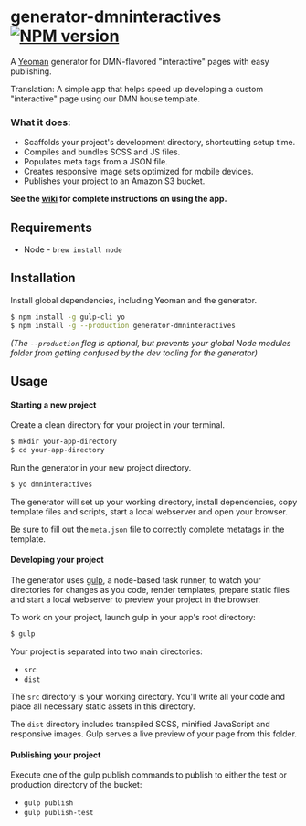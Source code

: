 # generator-dmninteractives [![NPM version][npm-image]][npm-url]

A [Yeoman](http://yeoman.io) generator for DMN-flavored "interactive" pages with easy publishing.

Translation: A simple app that helps speed up developing a custom "interactive" page using our DMN house template.

### What it does:

- Scaffolds your project's development directory, shortcutting setup time.
- Compiles and bundles SCSS and JS files.
- Populates meta tags from a JSON file.
- Creates responsive image sets optimized for mobile devices.
- Publishes your project to an Amazon S3 bucket.

**See the [wiki](https://github.com/DallasMorningNews/generator-dmninteractives/wiki) for complete instructions on using the app.**

## Requirements

- Node - `brew install node`

## Installation

Install global dependencies, including Yeoman and the generator.

```bash
$ npm install -g gulp-cli yo
$ npm install -g --production generator-dmninteractives
```

_(The `--production` flag is optional, but prevents your global Node modules folder from getting confused by the dev tooling for the generator)_

## Usage

#### Starting a new project

Create a clean directory for your project in your terminal.

```bash
$ mkdir your-app-directory
$ cd your-app-directory
```

Run the generator in your new project directory.

```bash
$ yo dmninteractives
```

The generator will set up your working directory, install dependencies, copy template files and scripts, start a local webserver and open your browser.

Be sure to fill out the `meta.json` file to correctly complete metatags in the template.

#### Developing your project

The generator uses [gulp](http://gulpjs.com/), a node-based task runner, to watch your directories for changes as you code, render templates, prepare static files and start a local webserver to preview your project in the browser.

To work on your project, launch gulp in your app's root directory:

```bash
$ gulp
```

Your project is separated into two main directories:
- `src`
- `dist`

The `src` directory is your working directory. You'll write all your code and place all necessary static assets in this directory.

The `dist` directory includes transpiled SCSS, minified JavaScript and responsive images. Gulp serves a live preview of your page from this folder.

#### Publishing your project

Execute one of the gulp publish commands to publish to either the test or production directory of the bucket:
- `gulp publish`
- `gulp publish-test`

[npm-image]: https://badge.fury.io/js/generator-dmninteractives.svg
[npm-url]: https://npmjs.org/package/generator-dmninteractives
